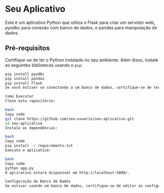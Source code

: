 
# Seu Aplicativo

Este é um aplicativo Python que utiliza o Flask para criar um servidor web, pyodbc para conexão com banco de dados, e pandas para manipulação de dados.

## Pré-requisitos

Certifique-se de ter o Python instalado no seu ambiente. Além disso, instale as seguintes bibliotecas usando o `pip`:

```bash
pip install pyodbc
pip install pandas
pip install Flask
Se você estiver se conectando a um banco de dados, certifique-se de ter o driver ODBC correspondente instalado no seu sistema.

Como Executar
Clone este repositório:

bash
Copy code
git clone https://github.com/seu-usuario/seu-aplicativo.git
cd seu-aplicativo
Instale as dependências:

bash
Copy code
pip install -r requirements.txt
Execute o aplicativo:

bash
Copy code
python app.py
O aplicativo estará disponível em http://localhost:5000/.

Configuração do Banco de Dados
Se estiver usando um banco de dados, certifique-se de editar as configurações de conexão no arquivo app.py.
